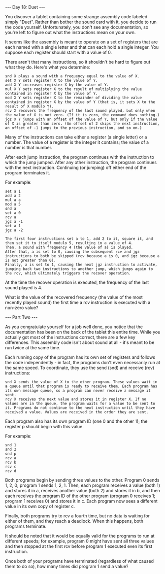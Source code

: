 --- Day 18: Duet ---

You discover a tablet containing some strange assembly code labeled simply "Duet". Rather than bother the sound card with it, you decide to run the code yourself. Unfortunately, you don't see any documentation, so you're left to figure out what the instructions mean on your own.

It seems like the assembly is meant to operate on a set of registers that are each named with a single letter and that can each hold a single integer. You suppose each register should start with a value of 0.

There aren't that many instructions, so it shouldn't be hard to figure out what they do. Here's what you determine:

    snd X plays a sound with a frequency equal to the value of X.
    set X Y sets register X to the value of Y.
    add X Y increases register X by the value of Y.
    mul X Y sets register X to the result of multiplying the value contained in register X by the value of Y.
    mod X Y sets register X to the remainder of dividing the value contained in register X by the value of Y (that is, it sets X to the result of X modulo Y).
    rcv X recovers the frequency of the last sound played, but only when the value of X is not zero. (If it is zero, the command does nothing.)
    jgz X Y jumps with an offset of the value of Y, but only if the value of X is greater than zero. (An offset of 2 skips the next instruction, an offset of -1 jumps to the previous instruction, and so on.)

Many of the instructions can take either a register (a single letter) or a number. The value of a register is the integer it contains; the value of a number is that number.

After each jump instruction, the program continues with the instruction to which the jump jumped. After any other instruction, the program continues with the next instruction. Continuing (or jumping) off either end of the program terminates it.

For example:

    set a 1
    add a 2
    mul a a
    mod a 5
    snd a
    set a 0
    rcv a
    jgz a -1
    set a 1
    jgz a -2

    The first four instructions set a to 1, add 2 to it, square it, and then set it to itself modulo 5, resulting in a value of 4.
    Then, a sound with frequency 4 (the value of a) is played.
    After that, a is set to 0, causing the subsequent rcv and jgz instructions to both be skipped (rcv because a is 0, and jgz because a is not greater than 0).
    Finally, a is set to 1, causing the next jgz instruction to activate, jumping back two instructions to another jump, which jumps again to the rcv, which ultimately triggers the recover operation.

At the time the recover operation is executed, the frequency of the last sound played is 4.

What is the value of the recovered frequency (the value of the most recently played sound) the first time a rcv instruction is executed with a non-zero value?

--- Part Two ---

As you congratulate yourself for a job well done, you notice that the documentation has been on the back of the tablet this entire time. While you actually got most of the instructions correct, there are a few key differences. This assembly code isn't about sound at all - it's meant to be run twice at the same time.

Each running copy of the program has its own set of registers and follows the code independently - in fact, the programs don't even necessarily run at the same speed. To coordinate, they use the send (snd) and receive (rcv) instructions:

    snd X sends the value of X to the other program. These values wait in a queue until that program is ready to receive them. Each program has its own message queue, so a program can never receive a message it sent.
    rcv X receives the next value and stores it in register X. If no values are in the queue, the program waits for a value to be sent to it. Programs do not continue to the next instruction until they have received a value. Values are received in the order they are sent.

Each program also has its own program ID (one 0 and the other 1); the register p should begin with this value.

For example:

    snd 1
    snd 2
    snd p
    rcv a
    rcv b
    rcv c
    rcv d

Both programs begin by sending three values to the other. Program 0 sends 1, 2, 0; program 1 sends 1, 2, 1. Then, each program receives a value (both 1) and stores it in a, receives another value (both 2) and stores it in b, and then each receives the program ID of the other program (program 0 receives 1; program 1 receives 0) and stores it in c. Each program now sees a different value in its own copy of register c.

Finally, both programs try to rcv a fourth time, but no data is waiting for either of them, and they reach a deadlock. When this happens, both programs terminate.

It should be noted that it would be equally valid for the programs to run at different speeds; for example, program 0 might have sent all three values and then stopped at the first rcv before program 1 executed even its first instruction.

Once both of your programs have terminated (regardless of what caused them to do so), how many times did program 1 send a value?

